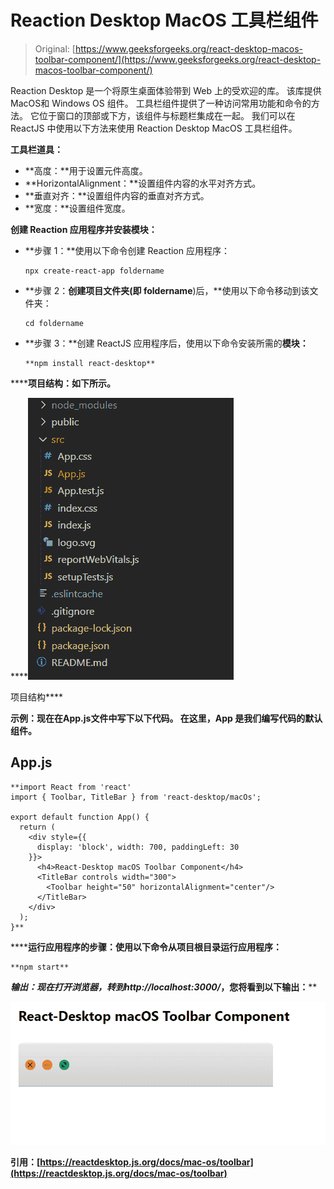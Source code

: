 # Reaction Desktop MacOS 工具栏组件

> Original: [https://www.geeksforgeeks.org/react-desktop-macos-toolbar-component/](https://www.geeksforgeeks.org/react-desktop-macos-toolbar-component/)

Reaction Desktop 是一个将原生桌面体验带到 Web 上的受欢迎的库。 该库提供MacOS和 Windows OS 组件。 工具栏组件提供了一种访问常用功能和命令的方法。 它位于窗口的顶部或下方，该组件与标题栏集成在一起。 我们可以在 ReactJS 中使用以下方法来使用 Reaction Desktop MacOS 工具栏组件。

**工具栏道具：**

*   **高度：**用于设置元件高度。
*   **HorizontalAlignment：**设置组件内容的水平对齐方式。
*   **垂直对齐：**设置组件内容的垂直对齐方式。
*   **宽度：**设置组件宽度。

**创建 Reaction 应用程序并安装模块：**

*   **步骤 1：**使用以下命令创建 Reaction 应用程序：

    ```
    npx create-react-app foldername
    ```

*   **步骤 2：**创建项目文件夹(即 foldername**)后，**使用以下命令移动到该文件夹：

    ```
    cd foldername
    ```

*   **步骤 3：**创建 ReactJS 应用程序后，使用以下命令安装所需的****模块：****

    ```
    **npm install react-desktop**
    ```

******项目结构：**如下所示。****

****![](img/f04ae0d8b722a9fff0bd9bd138b29c23.png)

项目结构**** 

******示例：**现在在**App.js**文件中写下以下代码。 在这里，App 是我们编写代码的默认组件。****

## ****App.js****

```
**import React from 'react'
import { Toolbar, TitleBar } from 'react-desktop/macOs';

export default function App() {
  return (
    <div style={{
      display: 'block', width: 700, paddingLeft: 30
    }}>
      <h4>React-Desktop macOS Toolbar Component</h4>
      <TitleBar controls width="300">
        <Toolbar height="50" horizontalAlignment="center"/>
      </TitleBar>
    </div>
  );
}**
```

******运行应用程序的步骤：**使用以下命令从项目根目录运行应用程序：****

```
**npm start**
```

******输出：**现在打开浏览器，转到***http://localhost:3000/***，您将看到以下输出：****

****![](img/264bc3a47c90390394da01c007a23337.png)****

******引用：**[https://reactdesktop.js.org/docs/mac-os/toolbar](https://reactdesktop.js.org/docs/mac-os/toolbar)****